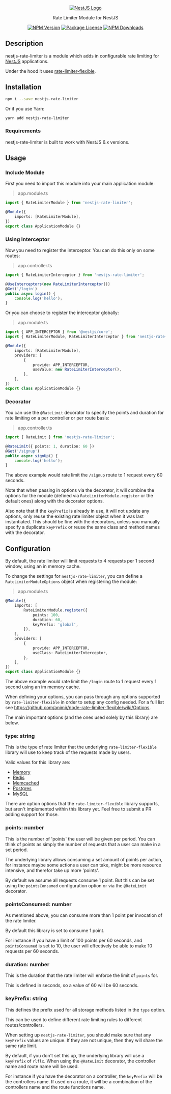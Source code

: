 <p align="center">
  <a href="https://nestjs.com/" target="blank"><img src="https://docs.nestjs.com/assets/logo_text.svg" alt="NestJS Logo" />   </a>
</p>

<p align="center">Rate Limiter Module for NestJS</p>

<p align="center">
<a href="https://www.npmjs.com/package/nestjs-rate-limiter"><img src="https://img.shields.io/npm/v/nestjs-rate-limiter.svg" alt="NPM Version" /></a>
<a href="https://www.npmjs.com/package/nestjs-rate-limiter"><img src="https://img.shields.io/npm/l/nestjs-rate-limiter.svg" alt="Package License" /></a>
<a href="https://www.npmjs.com/package/nestjs-rate-limiter"><img src="https://img.shields.io/npm/dm/nestjs-rate-limiter.svg" alt="NPM Downloads" /></a>
</p>

## Description

nestjs-rate-limiter is a module which adds in configurable rate limiting for
[NestJS](https://github.com/nestjs/nest) applications.

Under the hood it uses
[rate-limiter-flexible](https://github.com/animir/node-rate-limiter-flexible).

## Installation

```bash
npm i --save nestjs-rate-limiter
```

Or if you use Yarn:

```bash
yarn add nestjs-rate-limiter
```

### Requirements

nestjs-rate-limiter is built to work with NestJS 6.x versions.

## Usage

### Include Module

First you need to import this module into your main application module:

> app.module.ts

```ts
import { RateLimiterModule } from 'nestjs-rate-limiter';

@Module({
    imports: [RateLimiterModule],
})
export class ApplicationModule {}
```

### Using Interceptor

Now you need to register the interceptor. You can do this only on some routes:

> app.controller.ts

```ts
import { RateLimiterInterceptor } from 'nestjs-rate-limiter';

@UseInterceptors(new RateLimiterInterceptor())
@Get('/login')
public async login() {
    console.log('hello');
}
```

Or you can choose to register the interceptor globally:

> app.module.ts

```ts
import { APP_INTERCEPTOR } from '@nestjs/core';
import { RateLimiterModule, RateLimiterInterceptor } from 'nestjs-rate-limiter';

@Module({
    imports: [RateLimiterModule],
    providers: [
        {
            provide: APP_INTERCEPTOR,
            useValue: new RateLimiterInterceptor(),
        },
    ],
})
export class ApplicationModule {}
```

### Decorator

You can use the `@RateLimit` decorator to specify the points and duration for rate limiting on a per
controller or per route basis:

> app.controller.ts

```ts
import { RateLimit } from 'nestjs-rate-limiter';

@RateLimit({ points: 1, duration: 60 })
@Get('/signup')
public async signUp() {
    console.log('hello');
}
```

The above example would rate limit the `/signup` route to 1 request every 60 seconds.

Note that when passing in options via the decorator, it will combine the options for the module
(defined via `RateLimiterModule.register` or the default ones) along with the decorator options.

Also note that if the `keyPrefix` is already in use, it will not update any options, only reuse the
existing rate limiter object when it was last instantiated. This should be fine with the decorators,
unless you manually specify a duplicate `keyPrefix` or reuse the same class and method names with
the decorator.

## Configuration

By default, the rate limiter will limit requests to 4 requests per 1 second window, using an
in memory cache.

To change the settings for `nestjs-rate-limiter`, you can define a `RateLimiterModuleOptions` object
when registering the module:

> app.module.ts

```ts
@Module({
    imports: [
        RateLimiterModule.register({
            points: 100,
            duration: 60,
            keyPrefix: 'global',
        }),
    ],
    providers: [
        {
            provide: APP_INTERCEPTOR,
            useClass: RateLimiterInterceptor,
        },
    ],
})
export class ApplicationModule {}
```

The above example would rate limit the `/login` route to 1 request every 1 second using an im memory
cache.

When defining your options, you can pass through any options supported by `rate-limiter-flexible` in order to setup any
config needed. For a full list see <https://github.com/animir/node-rate-limiter-flexible/wiki/Options>.

The main important options (and the ones used solely by this library) are below.

### type: string

This is the type of rate limiter that the underlying `rate-limiter-flexible` library will use to
keep track of the requests made by users.

Valid values for this library are:

-   [Memory](https://github.com/animir/node-rate-limiter-flexible/wiki/Memory)
-   [Redis](https://github.com/animir/node-rate-limiter-flexible/wiki/Redis)
-   [Memcached](https://github.com/animir/node-rate-limiter-flexible/wiki/Memcached)
-   [Postgres](https://github.com/animir/node-rate-limiter-flexible/wiki/Postgres)
-   [MySQL](https://github.com/animir/node-rate-limiter-flexible/wiki/MySQL)

There are option options that the `rate-limiter-flexible` library supports, but aren't implemented
within this library yet. Feel free to submit a PR adding support for those.

### points: number

This is the number of 'points' the user will be given per period. You can think of points as simply
the number of requests that a user can make in a set period.

The underlying library allows consuming a set amount of points per action, for instance maybe some
actions a user can take, might be more resource intensive, and therefor take up more 'points'.

By default we assume all requests consume 1 point. But this can be set using the `pointsConsumed`
configuration option or via the `@RateLimit` decorator.

### pointsConsumed: number

As mentioned above, you can consume more than 1 point per invocation of the rate limiter.

By default this library is set to consume 1 point.

For instance if you have a limit of 100 points per 60 seconds, and `pointsConsumed` is set to 10,
the user will effectively be able to make 10 requests per 60 seconds.

### duration: number

This is the duration that the rate limiter will enforce the limit of `points` for.

This is defined in seconds, so a value of 60 will be 60 seconds.

### keyPrefix: string

This defines the prefix used for all storage methods listed in the `type` option.

This can be used to define different rate limiting rules to different routes/controllers.

When setting up `nestjs-rate-limiter`, you should make sure that any `keyPrefix` values are unique.
If they are not unique, then they will share the same rate limit.

By default, if you don't set this up, the underlying library will use a `keyPrefix` of `rlflx`.
When using the `@RateLimit` decorator, the controller name and route name will be used.

For instance if you have the decorator on a controller, the `keyPrefix` will be the controllers
name. If used on a route, it will be a combination of the controllers name and the route functions
name.
